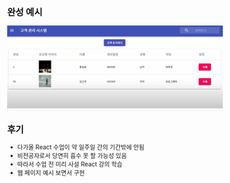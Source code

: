 ## 완성 예시

<img src='https://github.com/rlatkd/ManagementSystem/blob/main/image/management.PNG'>

## 후기

- 다가올 React 수업이 약 일주일 간의 기간밖에 안됨
- 비전공자로서 당연히 흡수 못 할 가능성 있음
- 따라서 수업 전 미리 사설 React 강의 학습
- 웹 페이지 예시 보면서 구현
